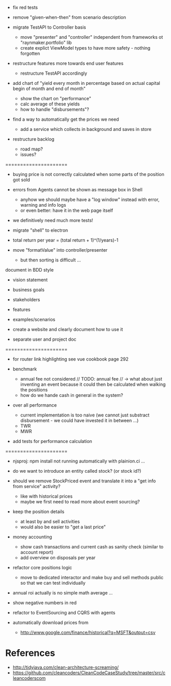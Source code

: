 
- fix red tests

- remove "given-when-then" from scenario description

- migrate TestAPI to Controller basis
  - move "presenter" and "controller" independent from frameworks ot "raynmaker.portfolio" lib
  - create explict ViewModel types to have more safety - nothing forgotten

- restructure features more towards end user features
  - restructure TestAPI accordingly

- add chart of "yield every month in percentage based on actual capital begin of month and end of month"
  - show the chart on "performance"
  - calc average of these yields
  - how to handle "disbursements"?

- find a way to automatically get the prices we need
  - add a service which collects in background and saves in store

- restructure backlog
  - road map?
  - issues?

=====================

- buying price is not correctly calculated when some parts of the position got sold
- errors from Agents cannot be shown as message box in Shell
  - anyhow we should maybe have a "log window" instead with error, warning and info logs
  - or even better: have it in the web page itself
- we definitively need much more tests!

- migrate "shell" to electron

- total return per year = (total return + 1)^(1/years)-1


- move "formatValue" into controller/presenter
  - but then sorting is difficult ...

document in BDD style
- vision statement
- business goals
- stakeholders
- features
- examples/scenarios

- create a website and clearly document how to use it

- separate user and project doc

=====================

- for router link highlighting see vue cookbook page 292

- benchmark
  - annual fee not considered
    // TODO: annual fee
    // -> what about just inventing an event because it could then be calculated when walking the positions
  - how do we hande cash in general in the system?


- over all performance
  - current implementation is too naive (we cannot just substract disbursement - we could have invested it in between ...)
  - TWR
  - MWR

- add tests for performance calculation

=====================

- njsproj: npm install not running automatically with plainion.ci ...

- do we want to introduce an entity called stock? 
  (or stock id?)

- should we remove StockPriced event and translate it into a "get info from service" activity?
  - like with historical prices
  - maybe we first need to read more about event sourcing?

- keep the position details
  - at least by and sell activities
  - would also be easier to "get a last price"

- money accounting
  - show cash transactions and current cash as sanity check
    (similar to account report)
  - add overview on disposals per year

- refactor core positions logic
  - move to dedicated interactor and make buy and sell methods public so that we can test individually

- annual roi actually is no simple math average ...

- show negative numbers in red

- refactor to EventSourcing and CQRS with agents

- automatically download prices from
  - http://www.google.com/finance/historical?q=MSFT&output=csv


# References 

- http://tidyjava.com/clean-architecture-screaming/
- https://github.com/cleancoders/CleanCodeCaseStudy/tree/master/src/cleancoderscom

